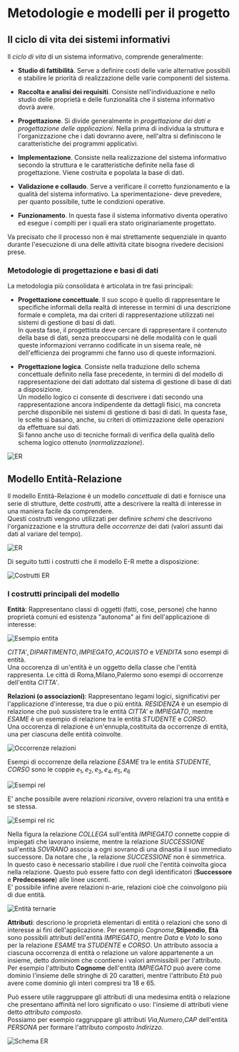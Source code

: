 # Metodologie e modelli per il progetto  
## Il ciclo di vita dei sistemi informativi  
Il *ciclo di vita* di un sistema informativo, comprende generalmente:  

+ **Studio di fattibilità**. Serve a definire costi delle varie alternative possibili e stabilire le priorità di realizzazione delle varie componenti del sistema.  

+ **Raccolta e analisi dei requisiti**. Consiste nell'individuazione e nello studio delle proprietà e delle funzionalità che il sistema informativo dovrà avere.  

+ **Progettazione**. Si divide generalmente in *progettazione dei dati e progettazione delle applicazioni*. Nella prima di individua la struttura e l'organizzazione che i dati dovranno avere, nell'altra si definiscono le caratteristiche dei programmi applicativi.  

+ **Implementazione**. Consiste nella realizzazione del sistema informativo secondo la struttura e le caratteristiche definite nella fase di progettazione. Viene costruita e popolata la base di dati.  

+ **Validazione e collaudo**. Serve a verificare il corretto funzionamento e la qualità del sistema informativo. La sperimentazione- deve prevedere, per quanto possibile, tutte le condizioni operative.  

+ **Funzionamento**. In questa fase il sistema informativo diventa operativo ed esegue i compiti per i quali era stato originariamente progettato.    

Va precisato che il processo non è mai strettamente sequenziale in quanto durante l'esecuzione di una delle attività citate bisogna rivedere decisioni prese.  

### Metodologie di progettazione e basi di dati  

La metodologia più consolidata è articolata in tre fasi principali:  

+ **Progettazione concettuale**. Il suo scopo è quello di rappresentare le specifiche informali della realtà di interesse in termini di una descrizione formale e completa, ma dai criteri di rappresentazione utilizzati nei sistemi di gestione di basi di dati.  
In questa fase, il progettista deve cercare di rappresentare il contenuto della base di dati, senza preoccuparsi nè delle modalità con le quali queste informazioni verranno codificate in un sisema reale, nè dell'efficienza dei programmi che fanno uso di queste informazioni.  

+ **Progettazione logica**.  Consiste nella traduzione dello schema concettuale definito nella fase precedente, in termini di del modello di rappresentazione dei dati adottato dal sistema di gestione di base di dati a disposizione.  
Un modello logico ci consente di descrivere i dati secondo una rappresentazione ancora indipendente da dettagli fisici, ma concreta perché disponibile nei sistemi di gestione di basi di dati. In questa fase, le scelte si basano, anche, su criteri di ottimizzazione delle operazioni da effettuare sui dati.  
Si fanno anche uso di tecniche formali di verifica della qualità dello schema logico ottenuto (*normalizzazione*).  

![ER](./Screen/fasiprog.png)  

## Modello Entità-Relazione  

Il modello Entità-Relazione è un modello *concettuale* di dati e fornisce una serie di strutture, dette *costrutti*, atte a descrivere la realtà di interesse in una maniera facile da comprendere.  
Questi costrutti vengono utilizzati per definire *schemi* che descrivono l'organizzazione e la struttura delle *occorrenze* dei dati (valori assunti dai dati al variare del tempo).  

![ER](./Screen/ER.png)  

Di seguito tutti i costrutti che il modello E-R mette a disposizione:  

![Costrutti ER](./Screen/cosER.png)  

### I costrutti principali del modello  

**Entità**: Rappresentano classi di oggetti (fatti, cose, persone) che hanno proprietà comuni ed esistenza "autonoma" ai fini dell'applicazione di interesse:  

![Esempio entita](./Screen/es_entita.png)  

$CITTA', DIPARTIMENTO, IMPIEGATO, ACQUISTO$ e $VENDITA$ sono esempi di entità.  
Una occorenza di un'entità è un oggetto della classe che l'entità rappresenta. Le città di Roma,Milano,Palermo sono esempi di occorrenze dell'entita $CITTA'$.  

**Relazioni (o associazioni)**: Rappresentano legami logici, significativi per l'applicazione d'interesse, tra due o più entità. $RESIDENZA$ è un esempio di relazione che può sussistere tra le entità $CITTA'$ e $IMPIEGATO$, mentre $ESAME$ è un esempio di relazione tra le entità $STUDENTE$ e $CORSO$.  
Una occorenza di relazione è un'ennupla,costituita da occorrenze di entità, una per ciascuna delle entità coinvolte.  

![Occorrenze relazioni](./Screen/occ_rel.png)  

Esempi di occorrenze della relazione $ESAME$ tra le entità $STUDENTE,CORSO$ sono le coppie $e_1,e_2,e_3,e_4,e_5,e_6$  

![Esempi rel](./Screen/es_rel.png)  

E' anche possibile avere relazioni *ricorsive*, ovvero relazioni tra una entità e se stessa.  

![Esempi rel ric](./Screen/es_rel_ric.png)  

Nella figura la relazione $COLLEGA$ sull'entità $IMPIEGATO$ connette coppie di impiegati che lavorano insieme, mentre la relazione $SUCCESSIONE$ sull'entità $SOVRANO$ associa a ogni sovrano di una dinastia il suo immediato successore. Da notare che , la relazione $SUCCESSIONE$ non è simmetrica. In questo caso è necessario stabilire i due *ruoli* che l'entità coinvolta gioca nella relazione. Questo può essere fatto con degli identificatori (**Successore** e **Predecessore**) alle linee uscenti.  
E' possibile infine avere relazioni n-arie, relazioni cioè che coinvolgono più di due entità.  

![Entità ternarie](./Screen/es_rel_tern.png)  

**Attributi**: descriono le proprietà elementari di entità o relazioni che sono di interesse ai fini dell'applicazione. Per esempio *Cognome*,**Stipendio**, **Età** sono possibili attributi dell'entità $IMPIEGATO$, mentre *Data* e *Voto* lo sono per la relazione $ESAME$ tra $STUDENTE$ e $CORSO$. Un attributo associa a ciascuna occorrenza di entità o relazione un valore appartenente a un insieme, detto *dominio*m che ccontiene i valori ammissibili per l'attributo.  
Per esempio l'attributo **Cognome** dell'entità $IMPIEGATO$ può avere come dominio l'insieme delle stringhe di 20 caratteri, mentre l'attributo *Età* può avere come dominio gli interi compresi tra 18 e 65.  

Può essere utile raggruppare gli attributi di una medesima entità o relazione che presentano affinità nel loro significato o uso: l'insieme di attributi viene detto *attributo composto*.  
Possiamo per esempio raggruppare gli attributi *Via*,*Numero*,*CAP* dell'entità $PERSONA$ per formare l'attributo composto *Indirizzo*.  

![Schema ER](./Screen/schemi_ER_att.png)  


